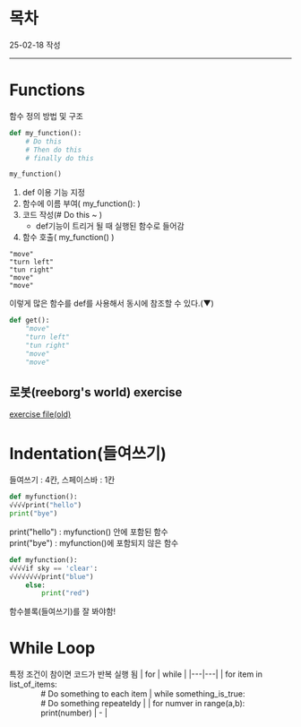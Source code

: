 # 목차
25-02-18 작성

---

# Functions
함수 정의 방법 및 구조
```py
def my_function():
    # Do this
    # Then do this
    # finally do this

my_function()
```
1. def 이용 기능 지정
2. 함수에 이름 부여( my_function(): )
3. 코드 작성(# Do this ~ )
    * def기능이 트리거 될 때 실행된 함수로 들어감
4. 함수 호출( my_function() )

```
"move"
"turn left"
"tun right"
"move"
"move"
```
이렇게 많은 함수를 def를 사용해서 동시에 참조할 수 있다.(▼)

```py
def get():
    "move"
    "turn left"
    "tun right"
    "move"
    "move"
```

## 로봇(reeborg's world) exercise
[exercise file(old)](https://github.com/Song1610/100days/tree/main/Day%206/exercise)

# Indentation(들여쓰기)
들여쓰기 : 4칸, 스페이스바 : 1칸

```py
def myfunction():
√√√√print("hello")
print("bye")
```

print("hello") : myfunction() 안에 포함된 함수
<br>
print("bye") : myfunction()에 포함되지 않은 함수


```py
def myfunction():
√√√√if sky == 'clear':
√√√√√√√√print("blue")
    else:
        print("red")
```
함수블록(들여쓰기)를 잘 봐야함!


# While Loop
특정 조건이 참이면 코드가 반복 실행 됨
| for | while |
|---|---|
| for item in list_of_items: <br>     # Do something to each item  | while something_is_true: <br>     # Do something repeateldy |
| for numver in range(a,b): <br>     print(number) | - |
